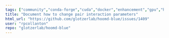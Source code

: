 ```yaml
---
tags: ["community","conda-forge","cuda","docker","enhancement","gpu","hard-particle","hoomd-blue","molecular-dynamics","monte-carlo-simulation","particle-system","python","simulation","singularity"]
title: "Document how to change pair interaction parameters"
html_url: "https://github.com/glotzerlab/hoomd-blue/issues/1409"
user: "rpcollanton"
repo: "glotzerlab/hoomd-blue"
---
```


